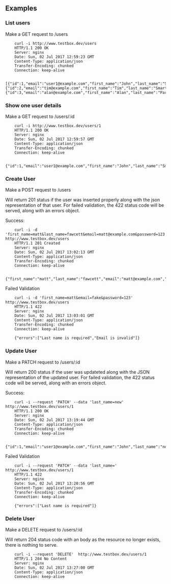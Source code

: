 Examples
--------

### List users

Make a GET request to /users

        curl -i http://www.testbox.dev/users
        HTTP/1.1 200 OK
        Server: nginx
        Date: Sun, 02 Jul 2017 12:59:23 GMT
        Content-Type: application/json
        Transfer-Encoding: chunked
        Connection: keep-alive

        [{"id":1,"email":"user1@example.com","first_name":"John","last_name":"Smith"},{"id":2,"email":"tim@example.com","first_name":"Tim","last_name":"Smart"},{"id":3,"email":"alan@example.com","first_name":"Alan","last_name":"Parker"}]

### Show one user details

Make a GET request to /users/:id

        curl -i http://www.testbox.dev/users/1
        HTTP/1.1 200 OK
        Server: nginx
        Date: Sun, 02 Jul 2017 12:59:57 GMT
        Content-Type: application/json
        Transfer-Encoding: chunked
        Connection: keep-alive

        {"id":1,"email":"user1@example.com","first_name":"John","last_name":"Smith"}

### Create User

Make a POST request to /users

Will return 201 status if the user was inserted properly along with the json
representation of that user. For failed validation, the 422 status code will be
served, along with an errors object.

Success:

        curl -i -d 'first_name=matt&last_name=fawcett&email=matt@example.com&password=123' http://www.testbox.dev/users
        HTTP/1.1 201 Created
        Server: nginx
        Date: Sun, 02 Jul 2017 13:02:13 GMT
        Content-Type: application/json
        Transfer-Encoding: chunked
        Connection: keep-alive

        {"first_name":"matt","last_name":"fawcett","email":"matt@example.com","id":"4"}

Failed Validation

        curl -i -d 'first_name=matt&email=fake&password=123' http://www.testbox.dev/users
        HTTP/1.1 422
        Server: nginx
        Date: Sun, 02 Jul 2017 13:03:01 GMT
        Content-Type: application/json
        Transfer-Encoding: chunked
        Connection: keep-alive

        {"errors":["Last name is required","Email is invalid"]}

### Update User

Make a PATCH request to /users/:id

Will return 200 status if the user was updateted along with the JSON
representation of the updated user. For failed validation, the 422 status code will be
served, along with an errors object.

Success:

        curl -i --request 'PATCH' --data 'last_name=new' http://www.testbox.dev/users/1
        HTTP/1.1 200 OK
        Server: nginx
        Date: Sun, 02 Jul 2017 13:19:44 GMT
        Content-Type: application/json
        Transfer-Encoding: chunked
        Connection: keep-alive

        {"id":1,"email":"user1@example.com","first_name":"John","last_name":"new"}

Failed Validation

        curl -i --request 'PATCH' --data 'last_name=' http://www.testbox.dev/users/1
        HTTP/1.1 422
        Server: nginx
        Date: Sun, 02 Jul 2017 13:20:56 GMT
        Content-Type: application/json
        Transfer-Encoding: chunked
        Connection: keep-alive

        {"errors":["Last name is required"]}

### Delete User

Make a DELETE request to /users/:id

Will return 204 status code with an body as the resource no longer exists, there is nothing to serve.

        curl -i --request 'DELETE'  http://www.testbox.dev/users/1
        HTTP/1.1 204 No Content
        Server: nginx
        Date: Sun, 02 Jul 2017 13:27:00 GMT
        Content-Type: application/json
        Connection: keep-alive
